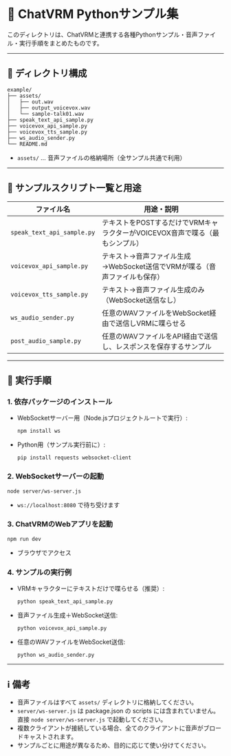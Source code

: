 # 🎤 ChatVRM Pythonサンプル集

このディレクトリは、ChatVRMと連携する各種Pythonサンプル・音声ファイル・実行手順をまとめたものです。

---

## 📁 ディレクトリ構成

```
example/
├── assets/
│   ├── out.wav
│   ├── output_voicevox.wav
│   └── sample-talk01.wav
├── speak_text_api_sample.py
├── voicevox_api_sample.py
├── voicevox_tts_sample.py
├── ws_audio_sender.py
└── README.md
```

- `assets/` … 音声ファイルの格納場所（全サンプル共通で利用）

---

## 📝 サンプルスクリプト一覧と用途

| ファイル名 | 用途・説明 |
|------------|-----------|
| `speak_text_api_sample.py` | テキストをPOSTするだけでVRMキャラクターがVOICEVOX音声で喋る（最もシンプル） |
| `voicevox_api_sample.py`   | テキスト→音声ファイル生成→WebSocket送信でVRMが喋る（音声ファイルも保存） |
| `voicevox_tts_sample.py`   | テキスト→音声ファイル生成のみ（WebSocket送信なし） |
| `ws_audio_sender.py`       | 任意のWAVファイルをWebSocket経由で送信しVRMに喋らせる |
| `post_audio_sample.py`     | 任意のWAVファイルをAPI経由で送信し、レスポンスを保存するサンプル |

---

## 🚀 実行手順

### 1. 依存パッケージのインストール

- WebSocketサーバー用（Node.jsプロジェクトルートで実行）:

  ```
  npm install ws
  ```

- Python用（サンプル実行前に）:

  ```
  pip install requests websocket-client
  ```

### 2. WebSocketサーバーの起動

```
node server/ws-server.js
```
- `ws://localhost:8080` で待ち受けます

### 3. ChatVRMのWebアプリを起動

```
npm run dev
```
- ブラウザでアクセス

### 4. サンプルの実行例

- VRMキャラクターにテキストだけで喋らせる（推奨）:

  ```
  python speak_text_api_sample.py
  ```

- 音声ファイル生成＋WebSocket送信:

  ```
  python voicevox_api_sample.py
  ```

- 任意のWAVファイルをWebSocket送信:

  ```
  python ws_audio_sender.py
  ```

---

## ℹ️ 備考

- 音声ファイルはすべて `assets/` ディレクトリに格納してください。
- `server/ws-server.js` は package.json の scripts には含まれていません。直接 `node server/ws-server.js` で起動してください。
- 複数クライアントが接続している場合、全てのクライアントに音声がブロードキャストされます。
- サンプルごとに用途が異なるため、目的に応じて使い分けてください。
